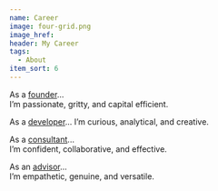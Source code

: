```yaml
---
name: Career
image: four-grid.png
image_href: 
header: My Career
tags:
  - About
item_sort: 6
---
```

<span>

As a <a href="/#founder" data-filter=".founder">founder</a>...   
I’m passionate, gritty, and capital efficient.

As a <a href="/#developer" data-filter=".developer">developer</a>...
I’m curious, analytical, and creative.

As a <a href="/#consulting" data-filter=".consulting">consultant</a>...  
I’m confident, collaborative, and effective.

As an <a href="/#advisor" data-filter=".advisor">advisor</a>...  
I’m empathetic, genuine, and versatile.

</span>
